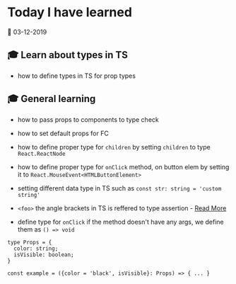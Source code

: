 # Today I have learned

:calendar: 03-12-2019

## :mortar_board: Learn about types in TS

- how to define types in TS for prop types

## :mortar_board: General learning

- how to pass props to components to type check

- how to set default props for FC

- how to define proper type for `children` by setting `children` to type `React.ReactNode`

- how to define proper type for `onClick` method, on button elem by setting it to `React.MouseEvent<HTMLButtonElement>` 

- setting different data type in TS such as `const str: string = 'custom string'`

- `<foo>` the angle brackets in TS is reffered to type assertion - [Read More](https://basarat.gitbooks.io/typescript/content/docs/types/type-assertion.html)

- define type for `onClick` if the method doesn't have any args, we define them as `() => void`

```
type Props = {
  color: string;
  isVisible: boolean;
}

const example = ({color = 'black', isVisible}: Props) => { ... }
```